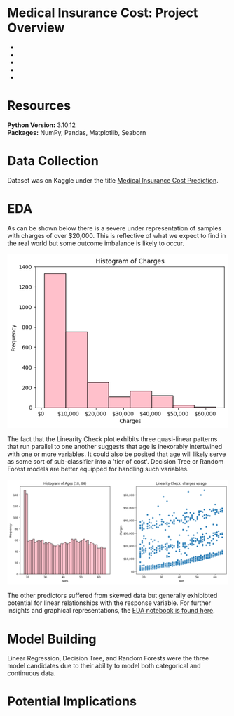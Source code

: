 # Medical Insurance Cost: Project Overview
- 
- 
- 
- 
- 



# Resources 
**Python Version:** 3.10.12 <br>
**Packages:** NumPy, Pandas, Matplotlib, Seaborn<br>




# Data Collection
Dataset was on Kaggle under the title [Medical Insurance Cost Prediction](https://www.kaggle.com/datasets/rahulvyasm/medical-insurance-cost-prediction/data).<br>



# EDA
As can be shown below there is a severe under representation of samples with charges of over $20,000. This is reflective of what we expect to find in the real world but some outcome imbalance is likely to occur.<br><br>
![image](/images/Response_Histogram.png) <br>

The fact that the Linearity Check plot exhibits three quasi-linear patterns that run parallel to one another suggests that age is inexorably intertwined with one or more variables. It could also be posited that age will likely serve as some sort of sub-classifier into a 'tier of cost'. Decision Tree or Random Forest models are better equipped for handling such variables. <br><br>
![image](/images/Ages_Histogram.png) <br>

The other predictors suffered from skewed data but generally exhibibted potential for linear relationships with the response variable. For further insights and graphical representations, the [EDA notebook is found here](/Medical_Insurance_Cost,_EDA.ipynb).



# Model Building
Linear Regression, Decision Tree, and Random Forests were the three model candidates due to their ability to model both categorical and continuous data.


# Potential Implications
